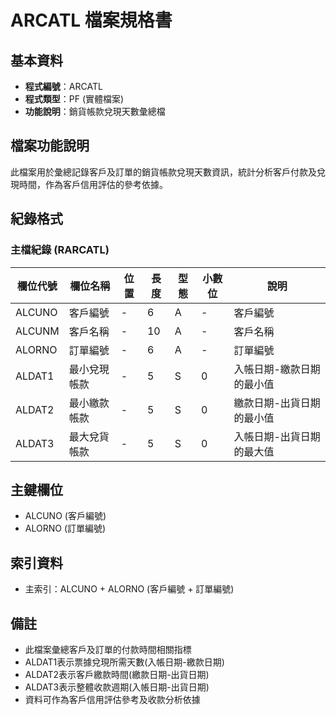 # ARCATL 檔案規格書

## 基本資料
* **程式編號**：ARCATL
* **程式類型**：PF (實體檔案)
* **功能說明**：銷貨帳款兌現天數彙總檔

## 檔案功能說明
此檔案用於彙總記錄客戶及訂單的銷貨帳款兌現天數資訊，統計分析客戶付款及兌現時間，作為客戶信用評估的參考依據。

## 紀錄格式

### 主檔紀錄 (RARCATL)
| 欄位代號 | 欄位名稱 | 位置 | 長度 | 型態 | 小數位 | 說明 |
|----------|----------|------|------|------|--------|------|
| ALCUNO | 客戶編號 | - | 6 | A | - | 客戶編號 |
| ALCUNM | 客戶名稱 | - | 10 | A | - | 客戶名稱 |
| ALORNO | 訂單編號 | - | 6 | A | - | 訂單編號 |
| ALDAT1 | 最小兌現帳款 | - | 5 | S | 0 | 入帳日期-繳款日期的最小值 |
| ALDAT2 | 最小繳款帳款 | - | 5 | S | 0 | 繳款日期-出貨日期的最小值 |
| ALDAT3 | 最大兌貨帳款 | - | 5 | S | 0 | 入帳日期-出貨日期的最大值 |

## 主鍵欄位
* ALCUNO (客戶編號)
* ALORNO (訂單編號)

## 索引資料
* 主索引：ALCUNO + ALORNO (客戶編號 + 訂單編號)

## 備註
* 此檔案彙總客戶及訂單的付款時間相關指標
* ALDAT1表示票據兌現所需天數(入帳日期-繳款日期)
* ALDAT2表示客戶繳款時間(繳款日期-出貨日期)
* ALDAT3表示整體收款週期(入帳日期-出貨日期)
* 資料可作為客戶信用評估參考及收款分析依據 